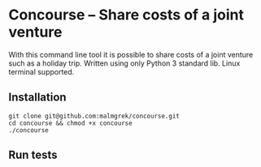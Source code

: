 # Concourse – Share costs of a joint venture

With this command line tool it is possible to share costs of a joint
venture such as a holiday trip. Written using only Python 3 standard lib.
Linux terminal supported.

## Installation

``` shell
git clone git@github.com:malmgrek/concourse.git
cd concourse && chmod +x concourse
./concourse
```

## Run tests
